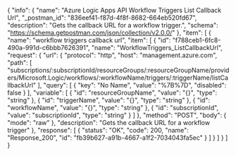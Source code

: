 {
  "info": {
    "name": "Azure Logic Apps API Workflow Triggers List Callback Url",
    "_postman_id": "836eef41-f87d-4f8f-8682-664eb520fd67",
    "description": "Gets the callback URL for a workflow trigger.",
    "schema": "https://schema.getpostman.com/json/collection/v2.0.0/"
  },
  "item": [
    {
      "name": "workflow triggers callback url",
      "item": [
        {
          "id": "f788ceb1-6fc8-490a-991d-c6bbb7626391",
          "name": "WorkflowTriggers_ListCallbackUrl",
          "request": {
            "url": {
              "protocol": "http",
              "host": "management.azure.com",
              "path": [
                "subscriptions/:subscriptionId/resourceGroups/:resourceGroupName/providers/Microsoft.Logic/workflows/:workflowName/triggers/:triggerName/listCallbackUrl"
              ],
              "query": [
                {
                  "key": "No Name",
                  "value": "%7B%7D",
                  "disabled": false
                }
              ],
              "variable": [
                {
                  "id": "resourceGroupName",
                  "value": "{}",
                  "type": "string"
                },
                {
                  "id": "triggerName",
                  "value": "{}",
                  "type": "string"
                },
                {
                  "id": "workflowName",
                  "value": "{}",
                  "type": "string"
                },
                {
                  "id": "subscriptionId",
                  "value": "subscriptionId",
                  "type": "string"
                }
              ]
            },
            "method": "POST",
            "body": {
              "mode": "raw"
            },
            "description": "Gets the callback URL for a workflow trigger"
          },
          "response": [
            {
              "status": "OK",
              "code": 200,
              "name": "Response_200",
              "id": "fb39b627-a91b-4667-a1f2-7034043fa5ec"
            }
          ]
        }
      ]
    }
  ]
}